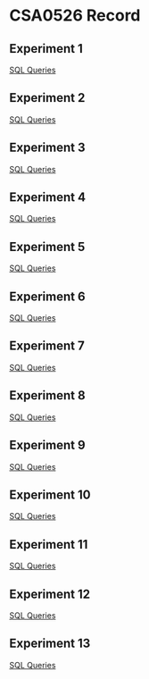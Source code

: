 # CSA0526 Record
## Experiment 1
[SQL Queries](https://github.com/192011117/CSA0526/blob/main/exp1_ddl_commands.txt)
## Experiment 2
[SQL Queries](https://github.com/192011117/CSA0526/blob/main/exp2.txt)
## Experiment 3
[SQL Queries](https://github.com/192011117/CSA0526/blob/main/exp3_dmlcommand.txt)
## Experiment 4
[SQL Queries]()
## Experiment 5
[SQL Queries]()
## Experiment 6
[SQL Queries]()
## Experiment 7
[SQL Queries]()
## Experiment 8
[SQL Queries]()
## Experiment 9
[SQL Queries]()
## Experiment 10
[SQL Queries]()
## Experiment 11
[SQL Queries]()
## Experiment 12
[SQL Queries]()
## Experiment 13
[SQL Queries]()
